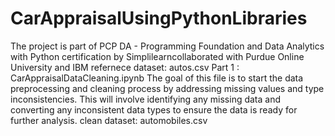# CarAppraisalUsingPythonLibraries
The project is part of PCP DA - Programming Foundation and Data Analytics with Python certification by Simplilearncollaborated with  Purdue Online University and IBM
refernece dataset: autos.csv
Part 1 : CarAppraisalDataCleaning.ipynb 
The goal of this file is to start the data preprocessing and cleaning process by addressing missing values and type inconsistencies. This will involve identifying any missing data and converting any inconsistent data types to ensure the data is ready for further analysis.
clean dataset: automobiles.csv
